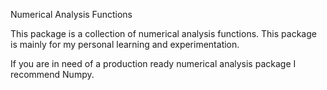 Numerical Analysis Functions

This package is a collection of numerical analysis functions. This 
package is mainly for my personal learning and experimentation. 

If you are in need of a production ready numerical analysis package I
recommend Numpy.

